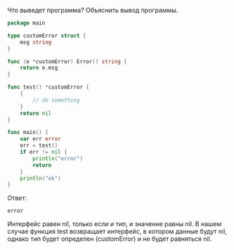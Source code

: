 Что выведет программа? Объяснить вывод программы.

```go
package main

type customError struct {
	msg string
}

func (e *customError) Error() string {
	return e.msg
}

func test() *customError {
	{
		// do something
	}
	return nil
}

func main() {
	var err error
	err = test()
	if err != nil {
		println("error")
		return
	}
	println("ok")
}
```

Ответ:
```
error

```
Интерфейс равен nil, только если и тип, и значение равны nil. В нашем случае функция test возвращает интерфейс, в котором данные будут nil, однако тип будет определен (customError) и не будет равняться nil.

